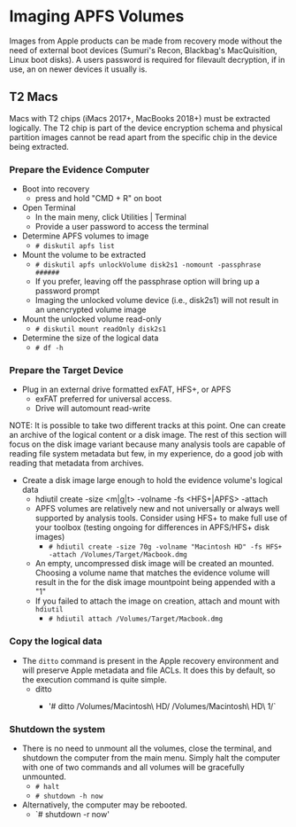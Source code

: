 # Imaging APFS Volumes

Images from Apple products can be made from recovery mode without the need of external boot devices (Sumuri's Recon, Blackbag's MacQuisition, Linux boot disks).  A users password is required for filevault decryption, if in use, an on newer devices it usually is. 

## T2 Macs

Macs with T2 chips (iMacs 2017+, MacBooks 2018+) must be extracted logically.  The T2 chip is part of the device encryption schema and physical partition images cannot be read apart from the specific chip in the device being extracted. 

### Prepare the Evidence Computer

- Boot into recovery 
  - press and hold "CMD + R" on boot
- Open Terminal 
  - In the main meny, click Utilities | Terminal
  - Provide a user password to access the terminal
- Determine APFS volumes to image 
  - `# diskutil apfs list`
- Mount the volume to be extracted
  - `# diskutil apfs unlockVolume disk2s1 -nomount -passphrase ######`
  - If you prefer, leaving off the passphrase option will bring up a password prompt
  - Imaging the unlocked volume device (i.e., disk2s1) will not result in an unencrypted volume image
- Mount the unlocked volume read-only
  - `# diskutil mount readOnly disk2s1`
- Determine the size of the logical data
  - `# df -h`
  
### Prepare the Target Device

- Plug in an external drive formatted exFAT, HFS+, or APFS
  - exFAT preferred for universal access.
  - Drive will automount read-write
  
NOTE: It is possible to take two different tracks at this point.  One can create an archive of the logical content or a disk image.  The rest of this section will focus on the disk image variant because many analysis tools are capable of reading file system metadata but few, in my experience, do a good job with reading that metadata from archives.
  
- Create a disk image large enough to hold the evidence volume's logical data
  - hdiutil create -size <integer><m|g|t> -volname <desired name> -fs <HFS+|APFS> -attach <diskimage>
  - APFS volumes are relatively new and not universally or always well supported by analysis tools.  Consider using HFS+ to make full use of your toolbox (testing ongoing for differences in APFS/HFS+ disk images)
    - `# hdiutil create -size 70g -volname "Macintosh HD" -fs HFS+ -attach /Volumes/Target/Macbook.dmg`
  - An empty, uncompressed disk image will be created an mounted.  Choosing a volume name that matches the evidence volume will result in the for the disk image mountpoint being appended with a "1"
  - If you failed to attach the image on creation, attach and mount with `hdiutil`
    - `# hdiutil attach /Volumes/Target/Macbook.dmg`
    
### Copy the logical data

- The `ditto` command is present in the Apple recovery environment and will preserve Apple metadata and file ACLs.  It does this by default, so the execution command is quite simple.
  - ditto <source> <destination>
    - '# ditto /Volumes/Macintosh\ HD/  /Volumes/Macintosh\ HD\ 1/`

### Shutdown the system

- There is no need to unmount all the volumes, close the terminal, and shutdown the computer from the main menu. Simply halt the computer with one of two commands and all volumes will be gracefully unmounted.
  - `# halt`
  - `# shutdown -h now`
- Alternatively, the computer may be rebooted.
  - `# shutdown -r now'
 
